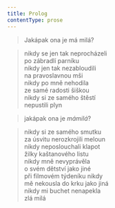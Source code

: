 ```yaml
---
title: Prolog
contentType: prose
---
```


> Jakápak ona je má milá?

> nikdy se jen tak neprocházeli  
> po zábradlí parníku  
> nikdy jen tak nezabloudili  
> na pravoslavnou mši  
> nikdy po mně nehodila  
> ze samé radosti šiškou  
> nikdy si ze samého štěstí  
> nepustili plyn

> jakápak ona je _mámilá_?

> nikdy si ze samého smutku  
> za úsvitu nerozkrojili meloun  
> nikdy neposlouchali klapot  
> žilky kaštanového listu  
> nikdy mně nevyprávěla  
> o svém dětství jako jiné  
> při filmovém týdeníku nikdy  
> mě nekousla do krku jako jiná  
> nikdy mi buchet nenapekla  
> zlá milá
